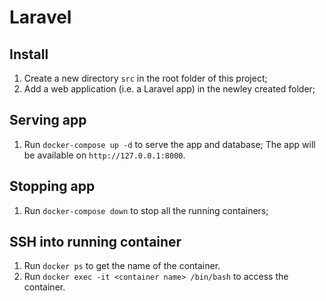 # Laravel

## Install
1. Create a new directory `src` in the root folder of this project;
2. Add a web application (i.e. a Laravel app) in the newley created folder;

## Serving app
1. Run `docker-compose up -d` to serve the app and database; The app will be available on `http://127.0.0.1:8000`.

## Stopping app
1. Run `docker-compose down` to stop all the running containers;

## SSH into running container
1. Run `docker ps` to get the name of the container.
2. Run `docker exec -it <container name> /bin/bash` to access the container.
